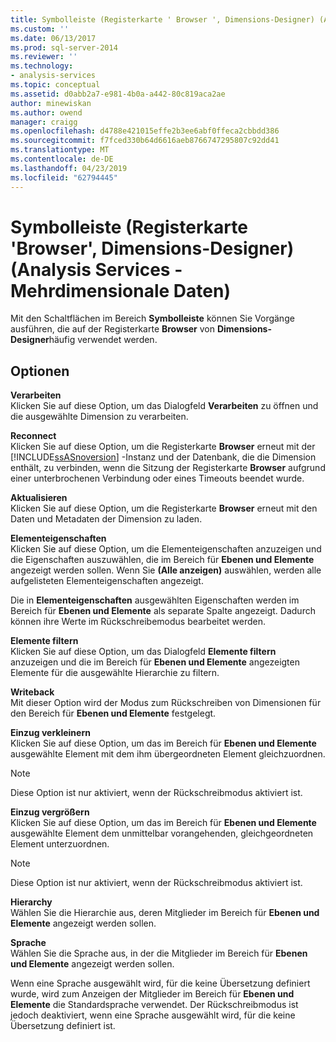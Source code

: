 ```yaml
---
title: Symbolleiste (Registerkarte ' Browser ', Dimensions-Designer) (Analysis Services – mehrdimensionale Daten) | Microsoft-Dokumentation
ms.custom: ''
ms.date: 06/13/2017
ms.prod: sql-server-2014
ms.reviewer: ''
ms.technology:
- analysis-services
ms.topic: conceptual
ms.assetid: d0abb2a7-e981-4b0a-a442-80c819aca2ae
author: minewiskan
ms.author: owend
manager: craigg
ms.openlocfilehash: d4788e421015effe2b3ee6abf0ffeca2cbbdd386
ms.sourcegitcommit: f7fced330b64d6616aeb8766747295807c92dd41
ms.translationtype: MT
ms.contentlocale: de-DE
ms.lasthandoff: 04/23/2019
ms.locfileid: "62794445"
---
```

# <a name="toolbar-browser-tab-dimension-designer-analysis-services---multidimensional-data"></a>Symbolleiste (Registerkarte 'Browser', Dimensions-Designer) (Analysis Services - Mehrdimensionale Daten)
  Mit den Schaltflächen im Bereich **Symbolleiste** können Sie Vorgänge ausführen, die auf der Registerkarte **Browser** von **Dimensions-Designer**häufig verwendet werden.  
  
## <a name="options"></a>Optionen  
 **Verarbeiten**  
 Klicken Sie auf diese Option, um das Dialogfeld **Verarbeiten** zu öffnen und die ausgewählte Dimension zu verarbeiten.  
  
 **Reconnect**  
 Klicken Sie auf diese Option, um die Registerkarte **Browser** erneut mit der [!INCLUDE[ssASnoversion](../includes/ssasnoversion-md.md)] -Instanz und der Datenbank, die die Dimension enthält, zu verbinden, wenn die Sitzung der Registerkarte **Browser** aufgrund einer unterbrochenen Verbindung oder eines Timeouts beendet wurde.  
  
 **Aktualisieren**  
 Klicken Sie auf diese Option, um die Registerkarte **Browser** erneut mit den Daten und Metadaten der Dimension zu laden.  
  
 **Elementeigenschaften**  
 Klicken Sie auf diese Option, um die Elementeigenschaften anzuzeigen und die Eigenschaften auszuwählen, die im Bereich für **Ebenen und Elemente** angezeigt werden sollen. Wenn Sie **(Alle anzeigen)** auswählen, werden alle aufgelisteten Elementeigenschaften angezeigt.  
  
 Die in **Elementeigenschaften** ausgewählten Eigenschaften werden im Bereich für **Ebenen und Elemente** als separate Spalte angezeigt. Dadurch können ihre Werte im Rückschreibemodus bearbeitet werden.  
  
 **Elemente filtern**  
 Klicken Sie auf diese Option, um das Dialogfeld **Elemente filtern** anzuzeigen und die im Bereich für **Ebenen und Elemente** angezeigten Elemente für die ausgewählte Hierarchie zu filtern.  
  
 **Writeback**  
 Mit dieser Option wird der Modus zum Rückschreiben von Dimensionen für den Bereich für **Ebenen und Elemente** festgelegt.  
  
 **Einzug verkleinern**  
 Klicken Sie auf diese Option, um das im Bereich für **Ebenen und Elemente** ausgewählte Element mit dem ihm übergeordneten Element gleichzuordnen.  
  
> [!NOTE]  
>  Diese Option ist nur aktiviert, wenn der Rückschreibmodus aktiviert ist.  
  
 **Einzug vergrößern**  
 Klicken Sie auf diese Option, um das im Bereich für **Ebenen und Elemente** ausgewählte Element dem unmittelbar vorangehenden, gleichgeordneten Element unterzuordnen.  
  
> [!NOTE]  
>  Diese Option ist nur aktiviert, wenn der Rückschreibmodus aktiviert ist.  
  
 **Hierarchy**  
 Wählen Sie die Hierarchie aus, deren Mitglieder im Bereich für **Ebenen und Elemente** angezeigt werden sollen.  
  
 **Sprache**  
 Wählen Sie die Sprache aus, in der die Mitglieder im Bereich für **Ebenen und Elemente** angezeigt werden sollen.  
  
 Wenn eine Sprache ausgewählt wird, für die keine Übersetzung definiert wurde, wird zum Anzeigen der Mitglieder im Bereich für **Ebenen und Elemente** die Standardsprache verwendet. Der Rückschreibmodus ist jedoch deaktiviert, wenn eine Sprache ausgewählt wird, für die keine Übersetzung definiert ist.  
  
  
